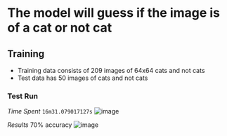 # The model will guess if the image is of a cat or not cat

## Training
- Training data consists of 209 images of 64x64 cats and not cats
- Test data has 50 images of cats and not cats

### Test Run

*Time Spent* 
`16m31.079017127s`
![image](https://github.com/Leyban/godl/assets/96819910/721fc4ed-1ace-464c-8fb4-e07f5c0ac031)

*Results*
70% accuracy
![image](https://github.com/Leyban/godl/assets/96819910/46bd9eab-6c50-43b2-9cbe-7183c92154ee)
